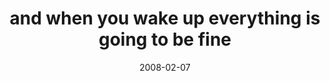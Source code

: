 ---
layout: base.njk
title : 'and when you wake up everything is going to be fine' 
view_title : 'and when you wake up everything is going to be fine' 
year : '2008' 
date : '2008-02-07' 
img_file : '/drawing/andwhenyouwakeupeverythingisgoingtobefine.png' 
html_file : 'andwhenyouwakeupeverythingisgoingtobefine' 
next_html : 'itdbebetterupsidedown2.html' 
year_order : '62' 
permalink : "title/{{html_file}}.html"
---